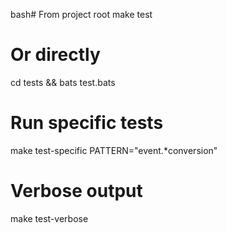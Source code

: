 bash# From project root
make test

# Or directly
cd tests && bats test.bats

# Run specific tests
make test-specific PATTERN="event.*conversion"

# Verbose output
make test-verbose
